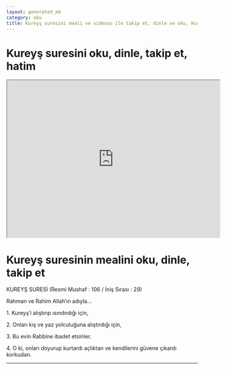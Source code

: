 ```yaml
---
layout: generated_md
category: oku
title: Kureyş suresini meali ve videosu ile takip et, dinle ve oku, Kureyş dinle, Kureyş meali, hatim dinle, hatim yap.
---
```


<div class="container">
  <div class="row">
    <div class="col-lg-12">
      <h1>Kureyş suresini oku, dinle, takip et, hatim</h1>
      <!--<div class="div-youtube-embed">-->
      <div class="">
        <iframe width="560" height="415" src="https://www.youtube.com/embed/">frameborder="0" allowfullscreen></iframe>
      </div>
    </div>
  </div>

  <div class="row">
    <div class="col-lg-12">
      <h1>Kureyş suresinin mealini oku, dinle, takip et</h1>
      <div><p></p><p></p><p>KUREYŞ SURESİ (Resmi Mushaf : 106 / İniş Sırası : 29)</p><p>Rahman ve Rahim Allah’ın adıyla…</p><p></p><p></p><p>1. Kureyş’i alıştırıp ısındırdığı için,</p><p></p><p></p><p>2. Onları kış ve yaz yolculuğuna alıştırdığı için,</p><p></p><p></p><p>3. Bu evin Rabbine ibadet etsinler.</p><p></p><p></p><p>4. O ki, onları doyurup kurtardı açlıktan ve kendilerini güvene çıkardı korkudan.</p><p></p><p></p></div>
    </div>
  </div>
</div>
<hr />